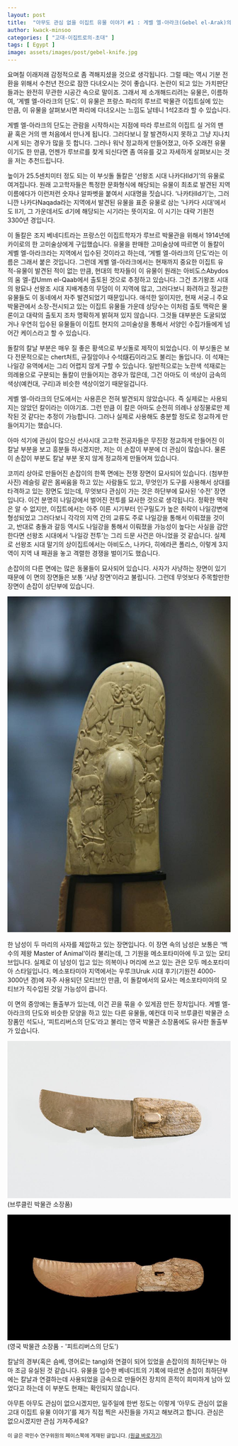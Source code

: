 ```yaml
---
layout: post
title:  "아무도 관심 없을 이집트 유물 이야기 #1 : 게벨 엘-아라크(Gebel el-Arak)의 단도"
author: kwack-minsoo
categories: [ "고대-이집트로의-초대" ]
tags: [ Egypt ] 
image: assets/images/post/gebel-knife.jpg
---
```


요며칠 이래저래 감정적으로 좀 격해지셨을 것으로 생각됩니다. 그럴 때는 역시 기분 전환을 위해서 수천년 전으로 잠깐 다녀오시는 것이 좋습니다. 논란이 되고 있는 가치판단들과는 완전히 무관한 시공간 속으로 말이죠. 그래서 제 소개해드리려는 유물은, 이름하여, ‘게벨 엘-아라크의 단도’. 이 유물은 프랑스 파리의 루브르 박물관 이집트실에 있는 만큼, 이 유물을 살펴보시면 파리에 다녀오시는 느낌도 날테니 1석2조라 할 수 있습니다.

게벨 엘-아라크의 단도는 관람을 시작하시는 지점에 따라 루브르의 이집트 실 거의 맨 끝 혹은 거의 맨 처음에서 만나게 됩니다. 그러다보니 잘 발견하시지 못하고 그냥 지나치시게 되는 경우가 많을 듯 합니다. 그러나 워낙 정교하게 만들어졌고, 아주 오래전 유물이기도 한 만큼, 언젠가 루브르를 찾게 되신다면 좀 여유를 갖고 자세하게 살펴보시는 것을 저는 추천드립니다.

높이가 25.5센치미터 정도 되는 이 부싯돌 돌칼은 ‘선왕조 시대 나카다IId기’의 유물로 여겨집니다. 원래 고고학자들은 특정한 문화형식에 해당되는 유물이 최초로 발견된 지역 이름에다가 이런저런 숫자나 알파벳을 붙여서 시대명을 짓습니다. ‘나카타IId기’는, 그러니깐 나카다Naqada라는 지역에서 발견된 유물을 표준 유물로 삼는 ‘나카다 시대’에서도 II기, 그 가운데서도 d기에 해당되는 시기라는 뜻이지요. 이 시기는 대략 기원전 3300년 경입니다.

이 돌칼은 조지 베네디트라는 프랑스인 이집트학자가 루브르 박물관을 위해서 1914년에 카이로의 한 고미술상에게 구입했습니다. 유물을 판매한 고미술상에 따르면 이 돌칼이 게벨 엘-아라크라는 지역에서 입수된 것이라고 하는데, ‘게벨 엘-아라크의 단도’라는 이름은 그래서 붙은 것입니다. 그런데 게벨 엘-아라크에서는 현재까지 중요한 이집트 유적-유물이 발견된 적이 없는 만큼, 현대의 학자들이 이 유물이 원래는 아비도스Abydos의 움 엘-캅Umm el-Qaab에서 출토된 것으로 추정하고 있습니다. 그건 초기왕조 시대의 왕묘나 선왕조 시대 지배계층의 무덤이 이 지역에 많고, 그러다보니 화려하고 정교한 유물들도 이 동네에서 자주 발견되었기 때문입니다. 애석한 일이지만, 현재 서궁ㅢ 주요 박물관에서 소장-전시되고 있는 이집트 유물들 가운데 상당수는 이처럼 출토 맥락은 물론이고 대략의 출토지 조차 명확하게 밝혀져 있지 않습니다. 그것들 대부분은 도굴되었거나 우연히 입수된 유물들이 이집트 현지의 고미술상을 통해서 서양인 수집가들에게 넘어간 케이스라고 할 수 있습니다.

돌칼의 칼날 부분은 매우 질 좋은 황색으로 부싯돌로 제작이 되었습니다. 이 부싯돌은 보다 전문적으로는 chert처트, 규질암이나 수석燧石이라고도 불리는 돌입니다. 이 석재는 나일강 유역에서는 그리 어렵지 않게 구할 수 있습니다. 일반적으로는 노란색 석재로는 의례용으로 구분되는 돌칼이 만들어지는 경우가 많은데, 그건 아마도 이 색상이 금속의 색상(예컨대, 구리)과 비슷한 색상이었기 때문일겁니다.

게벨 엘-아라크의 단도에서는 사용흔은 전혀 발견되지 않았습니다. 즉 실제로는 사용되지는 않았던 칼이라는 이야기죠. 그런 만큼 이 칼은 아마도 순전히 의례나 상징물로만 제작된 것 같다는 추정이 가능합니다. 그러나 실제로 사용해도 충분할 정도로 정교하게 만들어지기는 했습니다.

아마 석기에 관심이 많으신 선사시대 고고학 전공자들은 무진장 정교하게 만들어진 이 칼날 부분을 보고 흥분들 하시겠지만, 저는 이 손잡이 부분에 더 관심이 많습니다. 물론 이 손잡이 부분도 칼날 부분 못지 않게 정교하게 만들어져 있습니다.

코끼리 상아로 만들어진 손잡이의 한쪽 면에는 전쟁 장면이 묘사되어 있습니다. (첨부한 사진) 레슬링 같은 몸싸움을 하고 있는 사람들도 있고, 무엇인가 도구를 사용해서 상대를 타격하고 있는 장면도 있는데, 무엇보다 관심이 가는 것은 하단부에 묘사된 ‘수전’ 장면입니다. 이건 분명히 나일강에서 벌어진 전투를 묘사한 것으로 생각됩니다. 정확한 맥락은 알 수 없지만, 이집트에서는 아주 이른 시기부터 인구밀도가 높은 취락이 나일강변에 형성되었고 그러다보니 각각의 지역 간의 교류도 주로 나일강을 통해서 이뤄졌을 것이고, 반대로 충돌과 갈등 역시도 나일강을 통해서 이뤄졌을 가능성이 높다는 사실을 감안한다면 선왕조 시대에서 ‘나일강 전투’는 그리 드문 사건은 아니었을 것 같습니다. 실제로 선왕조 시대 말기의 상이집트에서는 아비도스, 나카다, 히에라콘 폴리스, 이렇게 3지역이 지역 내 패권을 놓고 격렬한 경쟁을 벌이기도 했습니다.

손잡이의 다른 면에는 많은 동물들이 묘사되어 있습니다. 사자가 사냥하는 장면이 있기 때문에 이 면의 장면들은 보통 ‘사냥 장면’이라고 불립니다. 그런데 무엇보다 주목할만한 장면이 손잡이 상단부에 있습니다. 

![](/assets/images/post/gebel-knife2.jpg)

한 남성이 두 마리의 사자를 제압하고 있는 장면입니다. 이 장면 속의 남성은 보통은 ‘백수의 제왕 Master of Animal’이라 불리는데, 그 기원을 메소포타미아에 두고 있는 모티브입니다. 실제로 이 남성이 입고 있는 의복이나 머리에 쓰고 있는 관은 모두 메소포타미아 스타일입니다. 메소포타미아 지역에서는 우루크Uruk 시대 후기(기원전 4000-3000년 경)에 자주 사용되던 모티브인 만큼, 이 돌칼에서의 묘사는 메소포타미아의 모티브가 직수입된 것일 가능성이 큽니다.

이 면의 중앙에는 돌출부가 있는데, 이건 끈을 묶을 수 있게끔 만든 장치입니다. 게벨 엘-아라크의 단도와 비슷한 모양을 하고 있는 다른 유물들, 예컨대 미국 브루클린 박물관 소장품인 석도나, ‘피트리버스의 단도’라고 불리는 영국 박물관 소장품에도 유사한 돌출부가 있습니다. 

![](/assets/images/post/gebel-knife3.jpg)
(브루클린 박물관 소장품)

![](/assets/images/post/gebel-knife4.jpg)
(영국 박물관 소장품 - '피트리버스의 단도')

칼날의 경부(혹은 슴베, 영어로는 tang)와 연결이 되어 있었을 손잡이의 최하단부는 아마 조금 유실된 것 같습니다. 유물을 입수한 베네디트의 기록에 따르면 손잡이 최하단부에는 칼날과 연결하는데 사용되었을 금속으로 만들어진 장치의 흔적이 희미하게 남아 있었다고 하는데 이 부분도 현재는 확인되지 않습니다.

아무튼 아무도 관심이 없으시겠지만, 일주일에 한번 정도는 이렇게 ‘아무도 관심이 없을 고대 이집트 유물 이야기’를 제가 직접 찍은 사진들을 가지고 해보려고 합니다. 관심은 없으시겠지만 관심 가져주세요?

<span class="text-muted"><small>이 글은 곽민수 연구위원의 페이스북에 게재된 글입니다. <a href="https://www.facebook.com/theegypt/posts/10159981548929418" target="_blank">(원글 바로가기)</a></small></span>
